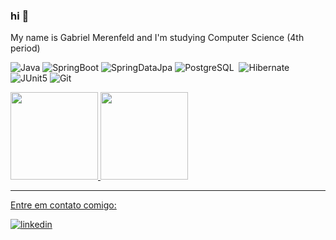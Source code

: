 ### hi 👋
My name is Gabriel Merenfeld and I'm studying Computer Science (4th period)

![Java](https://img.shields.io/badge/-Java-434C5E?&logoColor=fff&logo=openjdk)
![SpringBoot](https://img.shields.io/badge/-SpringBoot-434C5E?&logoColor=fff&logo=spring)
![SpringDataJpa](https://img.shields.io/badge/-SpringDataJPA-434C5E?&logoColor=fff&logo=springdatajpa)
![PostgreSQL](https://img.shields.io/badge/-PostgreSQL-434C5E?&logoColor=fff&logo=postgresql)&nbsp;
![Hibernate](https://img.shields.io/badge/-Hibernate-434C5E?&logoColor=fff&logo=hibernate)
![JUnit5](https://img.shields.io/badge/-JUnit5-434C5E?&logoColor=fff&logo=junit5)
![Git](https://img.shields.io/badge/-Git-434C5E?&logoColor=fff&logo=git)

<div>
<a href="https://github.com/merenfeldg">
<img height="140em" src="https://github-readme-stats.vercel.app/api/top-langs/?username=merenfeldg&layout=compact&langs_count=7&theme=nord"/>
<img height="140em" src="https://github-readme-stats.vercel.app/api?username=merenfeldg&show_icons=true&theme=nord&include_all_commits=true&count_private=true"/>
</div>
<hr>
<p>Entre em contato comigo:<p>
<a href="https://www.linkedin.com/in/gabrielmerenfeld/" target="_blank">
  <img align="center" src="https://img.shields.io/badge/-LinkedIn-434C5E?style=flat&logo=linkedin" alt="linkedin"/>
</a>
